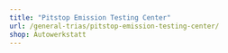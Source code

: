 ```yaml
---
title: "Pitstop Emission Testing Center"
url: /general-trias/pitstop-emission-testing-center/
shop: Autowerkstatt
---
```

